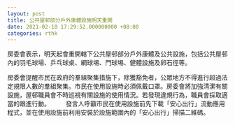 ```yaml
---
layout: post
title: 公共屋邨部分戶外康體設施明天重開
date: 2021-02-10 17:29:52.000000000 +08:00
categories: rthk
---
```


房委會表示，明天起會重開轄下公共屋邨部分戶外康體及公共設施，包括公共屋邨內的羽毛球場、乒乓球桌、網球埸、門球埸、健體設施及卵石徑等。

房委會提醒市民在政府的羣組聚集措施下，除獲豁免者，公眾地方不得進行超過法定規限人數的羣組聚集。市民在使用設施時必須佩戴口罩。房委會將加強清潔有關設施，屋邨職員會不時巡視有關設施的使用情況。若發現違規行為，職員會採取適當的跟進行動。
　　 
發言人呼籲市民在使用設施前先下載「安心出行」流動應用程式，並在使用設施前利用安裝於設施範圍內的「安心出行」掃描二維碼。　
